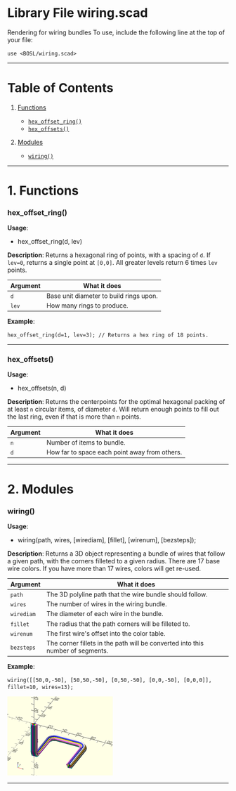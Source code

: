 # Library File wiring.scad

Rendering for wiring bundles
To use, include the following line at the top of your file:
```
use <BOSL/wiring.scad>
```

---

# Table of Contents

1. [Functions](#1-functions)
    - [`hex_offset_ring()`](#hex_offset_ring)
    - [`hex_offsets()`](#hex_offsets)

2. [Modules](#2-modules)
    - [`wiring()`](#wiring)

---

# 1. Functions

### hex\_offset\_ring()

**Usage**:
- hex\_offset\_ring(d, lev)

**Description**:
Returns a hexagonal ring of points, with a spacing of `d`.
If `lev=0`, returns a single point at `[0,0]`.  All greater
levels return 6 times `lev` points.

Argument        | What it does
--------------- | ------------------------------
`d`             | Base unit diameter to build rings upon.
`lev`           | How many rings to produce.

**Example**:

    hex_offset_ring(d=1, lev=3); // Returns a hex ring of 18 points.

---

### hex\_offsets()

**Usage**:
- hex\_offsets(n, d)

**Description**:
Returns the centerpoints for the optimal hexagonal packing
of at least `n` circular items, of diameter `d`.  Will return
enough points to fill out the last ring, even if that is more
than `n` points.

Argument        | What it does
--------------- | ------------------------------
`n`             | Number of items to bundle.
`d`             | How far to space each point away from others.

---

# 2. Modules

### wiring()

**Usage**:
- wiring(path, wires, [wirediam], [fillet], [wirenum], [bezsteps]);

**Description**:
Returns a 3D object representing a bundle of wires that follow a given path,
with the corners filleted to a given radius.  There are 17 base wire colors.
If you have more than 17 wires, colors will get re-used.

Argument        | What it does
--------------- | ------------------------------
`path`          | The 3D polyline path that the wire bundle should follow.
`wires`         | The number of wires in the wiring bundle.
`wirediam`      | The diameter of each wire in the bundle.
`fillet`        | The radius that the path corners will be filleted to.
`wirenum`       | The first wire's offset into the color table.
`bezsteps`      | The corner fillets in the path will be converted into this number of segments.

**Example**:

    wiring([[50,0,-50], [50,50,-50], [0,50,-50], [0,0,-50], [0,0,0]], fillet=10, wires=13);

![wiring() Example](images/wiring/wiring.png)

---

